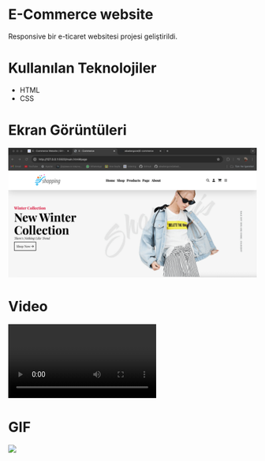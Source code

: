 # E-Commerce website
Responsive bir e-ticaret websitesi projesi geliştirildi.

# Kullanılan Teknolojiler
- HTML
- CSS

# Ekran Görüntüleri

![](gif/ecommerce.png)

# Video

![](gif/E-commerce.gif.mov)

# GIF

![](gif/ecommerce.gif)

